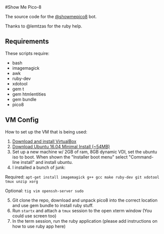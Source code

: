 #Show Me Pico-8

The source code for the [@showmepico8](http://twitter.com/showmepico8) bot.

Thanks to @lemtzas for the ruby help.

## Requirements

These scripts require:
* bash
* imagemagick
* awk
* ruby-dev
* xdotool
* gem t
* gem htmlentities
* gem bundle
* pico8

## VM Config

How to set up the VM that is being used:

1. [Download and install VirtualBox](https://www.virtualbox.org/wiki/Downloads)
2. [Download Ubuntu 16.04 Minimal Install (~54MB)](http://archive.ubuntu.com/ubuntu/dists/xenial/main/installer-amd64/current/images/netboot/mini.iso)
3. Set up a new machine w/ 2GB of ram, 8GB dynamic VDI, set the ubuntu iso to boot. When shown the "Installer boot menu" select "Command-line install" and install ubuntu.
4. I installed a bunch of junk:

Required: `apt-get install imagemagick g++ gcc make ruby-dev git xdotool tmux unzip xorg`

Optional: `tig vim openssh-server sudo`

5. Git clone the repo, download and unpack pico8 into the correct location and use gem bundle to install ruby stuff.
6. Run `startx` and attach a `tmux` session to the open xterm window (You could use screen too)
7. In the term session, run the ruby application (please add instructions on how to use ruby app here)
